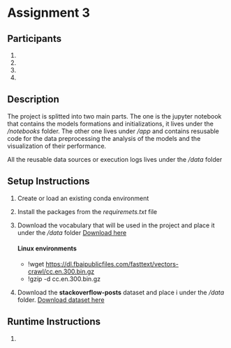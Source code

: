 # Assignment 3

## Participants
1.
2.
3.
4.


## Description

The project is splitted into two main parts. The one is the jupyter notebook that contains
the models formations and initializations, it lives under the */notebooks* folder. The other
one lives under */app* and contains resusable code for the data preprocessing the analysis
of the models and the visualization of their performance.

All the reusable data sources or execution logs lives under the 
*/data* folder 

## Setup Instructions

   1. Create or load an existing conda environment
   2. Install the packages from the *requiremets.txt* file
   3. Download the vocabulary that will be used in the project and place it under the */data* folder [Download here](https://dl.fbaipublicfiles.com/fasttext/vectors-crawl/cc.en.300.bin.gz)
        
        #### Linux environments
        * !wget https://dl.fbaipublicfiles.com/fasttext/vectors-crawl/cc.en.300.bin.gz
        * !gzip -d cc.en.300.bin.gz
   4. Download the **stackoverflow-posts** dataset and place i under the */data* folder. [Download dataset here](https://storage.googleapis.com/tensorflow-workshop-examples/stack-overflow-data.csv)
   
## Runtime Instructions

   1.